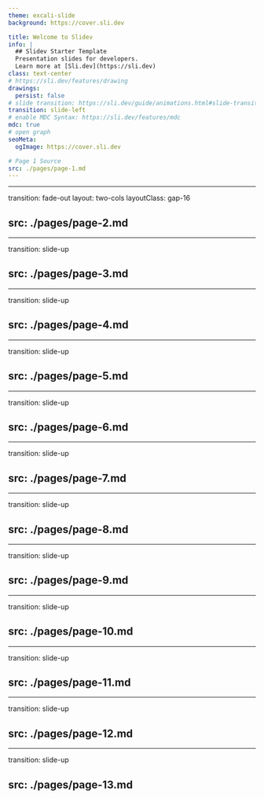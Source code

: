 ```yaml
---
theme: excali-slide
background: https://cover.sli.dev

title: Welcome to Slidev
info: |
  ## Slidev Starter Template
  Presentation slides for developers.
  Learn more at [Sli.dev](https://sli.dev)
class: text-center
# https://sli.dev/features/drawing
drawings:
  persist: false
# slide transition: https://sli.dev/guide/animations.html#slide-transitions
transition: slide-left
# enable MDC Syntax: https://sli.dev/features/mdc
mdc: true
# open graph
seoMeta:
  ogImage: https://cover.sli.dev

# Page 1 Source
src: ./pages/page-1.md
---
```


---
transition: fade-out
layout: two-cols
layoutClass: gap-16

src: ./pages/page-2.md
---

---
transition: slide-up

src: ./pages/page-3.md
---

---
transition: slide-up

src: ./pages/page-4.md
---

---
transition: slide-up

src: ./pages/page-5.md
---

---
transition: slide-up

src: ./pages/page-6.md
---

---
transition: slide-up

src: ./pages/page-7.md
---

---
transition: slide-up

src: ./pages/page-8.md
---

---
transition: slide-up

src: ./pages/page-9.md
---

---
transition: slide-up

src: ./pages/page-10.md
---

---
transition: slide-up

src: ./pages/page-11.md
---

---
transition: slide-up

src: ./pages/page-12.md
---

---
transition: slide-up

src: ./pages/page-13.md
---